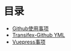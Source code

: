 # **目录**

- [Github使用事项](./github.md)
- [Transifex-Github YML](./transifex.md)
- [Vuepress事项](./vuepress.md)